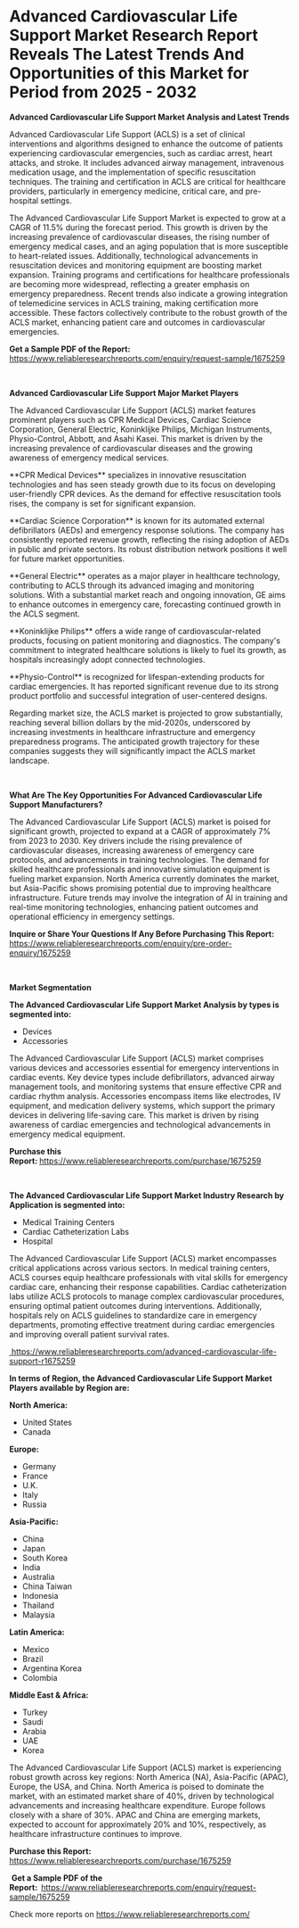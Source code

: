 <p><h1>Advanced Cardiovascular Life Support Market Research Report Reveals The Latest Trends And Opportunities of this Market for Period from 2025 - 2032</h1></p><p><strong>Advanced Cardiovascular Life Support Market Analysis and Latest Trends</strong></p>
<p><p>Advanced Cardiovascular Life Support (ACLS) is a set of clinical interventions and algorithms designed to enhance the outcome of patients experiencing cardiovascular emergencies, such as cardiac arrest, heart attacks, and stroke. It includes advanced airway management, intravenous medication usage, and the implementation of specific resuscitation techniques. The training and certification in ACLS are critical for healthcare providers, particularly in emergency medicine, critical care, and pre-hospital settings.</p><p>The Advanced Cardiovascular Life Support Market is expected to grow at a CAGR of 11.5% during the forecast period. This growth is driven by the increasing prevalence of cardiovascular diseases, the rising number of emergency medical cases, and an aging population that is more susceptible to heart-related issues. Additionally, technological advancements in resuscitation devices and monitoring equipment are boosting market expansion. Training programs and certifications for healthcare professionals are becoming more widespread, reflecting a greater emphasis on emergency preparedness. Recent trends also indicate a growing integration of telemedicine services in ACLS training, making certification more accessible. These factors collectively contribute to the robust growth of the ACLS market, enhancing patient care and outcomes in cardiovascular emergencies.</p></p>
<p><strong>Get a Sample PDF of the Report:&nbsp;</strong> <a href="https://www.reliableresearchreports.com/enquiry/request-sample/1675259?utm_campaign=2207&utm_medium=2&utm_source=Github&utm_content=ia&utm_term=03032025&utm_id=advanced-cardiovascular-life-support">https://www.reliableresearchreports.com/enquiry/request-sample/1675259</a></p>
<p>&nbsp;</p>
<p><strong>Advanced Cardiovascular Life Support Major Market Players</strong></p>
<p><p>The Advanced Cardiovascular Life Support (ACLS) market features prominent players such as CPR Medical Devices, Cardiac Science Corporation, General Electric, Koninklijke Philips, Michigan Instruments, Physio-Control, Abbott, and Asahi Kasei. This market is driven by the increasing prevalence of cardiovascular diseases and the growing awareness of emergency medical services.</p><p>**CPR Medical Devices** specializes in innovative resuscitation technologies and has seen steady growth due to its focus on developing user-friendly CPR devices. As the demand for effective resuscitation tools rises, the company is set for significant expansion.</p><p>**Cardiac Science Corporation** is known for its automated external defibrillators (AEDs) and emergency response solutions. The company has consistently reported revenue growth, reflecting the rising adoption of AEDs in public and private sectors. Its robust distribution network positions it well for future market opportunities.</p><p>**General Electric** operates as a major player in healthcare technology, contributing to ACLS through its advanced imaging and monitoring solutions. With a substantial market reach and ongoing innovation, GE aims to enhance outcomes in emergency care, forecasting continued growth in the ACLS segment.</p><p>**Koninklijke Philips** offers a wide range of cardiovascular-related products, focusing on patient monitoring and diagnostics. The company's commitment to integrated healthcare solutions is likely to fuel its growth, as hospitals increasingly adopt connected technologies.</p><p>**Physio-Control** is recognized for lifespan-extending products for cardiac emergencies. It has reported significant revenue due to its strong product portfolio and successful integration of user-centered designs.</p><p>Regarding market size, the ACLS market is projected to grow substantially, reaching several billion dollars by the mid-2020s, underscored by increasing investments in healthcare infrastructure and emergency preparedness programs. The anticipated growth trajectory for these companies suggests they will significantly impact the ACLS market landscape.</p></p>
<p>&nbsp;</p>
<p><strong>What Are The Key Opportunities For Advanced Cardiovascular Life Support Manufacturers?</strong></p>
<p><p>The Advanced Cardiovascular Life Support (ACLS) market is poised for significant growth, projected to expand at a CAGR of approximately 7% from 2023 to 2030. Key drivers include the rising prevalence of cardiovascular diseases, increasing awareness of emergency care protocols, and advancements in training technologies. The demand for skilled healthcare professionals and innovative simulation equipment is fueling market expansion. North America currently dominates the market, but Asia-Pacific shows promising potential due to improving healthcare infrastructure. Future trends may involve the integration of AI in training and real-time monitoring technologies, enhancing patient outcomes and operational efficiency in emergency settings.</p></p>
<p><strong>Inquire or Share Your Questions If Any Before Purchasing This Report:</strong> <a href="https://www.reliableresearchreports.com/enquiry/pre-order-enquiry/1675259?utm_campaign=2207&utm_medium=2&utm_source=Github&utm_content=ia&utm_term=03032025&utm_id=advanced-cardiovascular-life-support">https://www.reliableresearchreports.com/enquiry/pre-order-enquiry/1675259</a></p>
<p>&nbsp;</p>
<p><strong>Market Segmentation</strong></p>
<p><strong>The Advanced Cardiovascular Life Support Market Analysis by types is segmented into:</strong></p>
<p><ul><li>Devices</li><li>Accessories</li></ul></p>
<p><p>The Advanced Cardiovascular Life Support (ACLS) market comprises various devices and accessories essential for emergency interventions in cardiac events. Key device types include defibrillators, advanced airway management tools, and monitoring systems that ensure effective CPR and cardiac rhythm analysis. Accessories encompass items like electrodes, IV equipment, and medication delivery systems, which support the primary devices in delivering life-saving care. This market is driven by rising awareness of cardiac emergencies and technological advancements in emergency medical equipment.</p></p>
<p><strong>Purchase this Report:&nbsp;</strong><a href="https://www.reliableresearchreports.com/purchase/1675259?utm_campaign=2207&utm_medium=2&utm_source=Github&utm_content=ia&utm_term=03032025&utm_id=advanced-cardiovascular-life-support">https://www.reliableresearchreports.com/purchase/1675259</a></p>
<p>&nbsp;</p>
<p><strong>The Advanced Cardiovascular Life Support Market Industry Research by Application is segmented into:</strong></p>
<p><ul><li>Medical Training Centers</li><li>Cardiac Catheterization Labs</li><li>Hospital</li></ul></p>
<p><p>The Advanced Cardiovascular Life Support (ACLS) market encompasses critical applications across various sectors. In medical training centers, ACLS courses equip healthcare professionals with vital skills for emergency cardiac care, enhancing their response capabilities. Cardiac catheterization labs utilize ACLS protocols to manage complex cardiovascular procedures, ensuring optimal patient outcomes during interventions. Additionally, hospitals rely on ACLS guidelines to standardize care in emergency departments, promoting effective treatment during cardiac emergencies and improving overall patient survival rates.</p></p>
<p><a href="https://www.reliableresearchreports.com/advanced-cardiovascular-life-support-r1675259?utm_campaign=2207&utm_medium=2&utm_source=Github&utm_content=ia&utm_term=03032025&utm_id=advanced-cardiovascular-life-support">&nbsp;https://www.reliableresearchreports.com/advanced-cardiovascular-life-support-r1675259</a></p>
<p><strong>In terms of Region, the Advanced Cardiovascular Life Support Market Players available by Region are:</strong></p>
<p>
    <p> <strong> North America: </strong>
        <ul>
            <li>United States</li>
            <li>Canada</li>
        </ul>
        </p> 
    <p> <strong> Europe: </strong>
        <ul>
            <li>Germany</li>
            <li>France</li>
            <li>U.K.</li>
            <li>Italy</li>
            <li>Russia</li>
        </ul>
        </p> 
    <p> <strong> Asia-Pacific: </strong>
        <ul>
            <li>China</li>
            <li>Japan</li>
            <li>South Korea</li>
            <li>India</li>
            <li>Australia</li>
            <li>China Taiwan</li>
            <li>Indonesia</li>
            <li>Thailand</li>
            <li>Malaysia</li>
        </ul>
        </p> 
    <p> <strong> Latin America: </strong>
        <ul>
            <li>Mexico</li>
            <li>Brazil</li>
            <li>Argentina Korea</li>
            <li>Colombia</li>
        </ul>
        </p> 
    <p> <strong> Middle East & Africa: </strong>
        <ul>
            <li>Turkey</li>
            <li>Saudi</li>
            <li>Arabia</li>
            <li>UAE</li>
            <li>Korea</li>
        </ul>
    </p>
    </p>
<p><p>The Advanced Cardiovascular Life Support (ACLS) market is experiencing robust growth across key regions: North America (NA), Asia-Pacific (APAC), Europe, the USA, and China. North America is poised to dominate the market, with an estimated market share of 40%, driven by technological advancements and increasing healthcare expenditure. Europe follows closely with a share of 30%. APAC and China are emerging markets, expected to account for approximately 20% and 10%, respectively, as healthcare infrastructure continues to improve.</p></p>
<p><strong>Purchase this Report: </strong><a href="https://www.reliableresearchreports.com/purchase/1675259?utm_campaign=2207&utm_medium=2&utm_source=Github&utm_content=ia&utm_term=03032025&utm_id=advanced-cardiovascular-life-support">https://www.reliableresearchreports.com/purchase/1675259</a></p>
<p>&nbsp;<strong>Get a Sample PDF of the Report:&nbsp;&nbsp;</strong><a href="https://www.reliableresearchreports.com/enquiry/request-sample/1675259?utm_campaign=2207&utm_medium=2&utm_source=Github&utm_content=ia&utm_term=03032025&utm_id=advanced-cardiovascular-life-support">https://www.reliableresearchreports.com/enquiry/request-sample/1675259</a></p>
<p><strong></strong></p>
<p>Check more reports on <a href="https://www.reliableresearchreports.com/?utm_campaign=2207&utm_medium=2&utm_source=Github&utm_content=ia&utm_term=03032025&utm_id=advanced-cardiovascular-life-support">https://www.reliableresearchreports.com/</a></p>